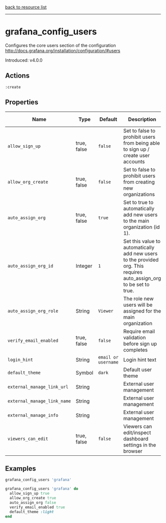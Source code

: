 [back to resource list](https://github.com/sous-chefs/grafana#resources)

---

# grafana_config_users

Configures the core users section of the configuration <http://docs.grafana.org/installation/configuration/#users>

Introduced: v4.0.0

## Actions

`:create`

## Properties

| Name                      | Type        |  Default                    | Description                                               | Allowed Values
| ------------------------- | ----------- | --------------------------- | --------------------------------------------------------- | --------------- |
| `allow_sign_up`           | true, false | `false`                     | Set to false to prohibit users from being able to sign up / create user accounts| true, false
| `allow_org_create`        | true, false | `false`                     | Set to false to prohibit users from creating new organizations | true, false
| `auto_assign_org`         | true, false | `true`                      | Set to true to automatically add new users to the main organization (id 1).| true, false
| `auto_assign_org_id`      | Integer     | `1`                         | Set this value to automatically add new users to the provided org. This requires auto_assign_org to be set to true. |
| `auto_assign_org_role`    | String      | `Viewer`                    | The role new users will be assigned for the main organization|
| `verify_email_enabled`    | true, false | `false`                     |  Require email validation before sign up completes        | true, false
| `login_hint`              | String      | `email or username`         | Login hint text                                           |
| `default_theme`           | Symbol      | `dark`                      | Default user theme                                        | dark light
| `external_manage_link_url`| String      |                             | External user management                                  |
| `external_manage_link_name`|String      |                             | External user management                                  |
| `external_manage_info`    | String      |                             | External user management                                  |
| `viewers_can_edit`        | true, false | `false`                     | Viewers can edit/inspect dashboard settings in the browser| true, false

## Examples

```ruby
grafana_config_users 'grafana'
```

```ruby
grafana_config_users 'grafana' do
  allow_sign_up true
  allow_org_create true
  auto_assign_org false
  verify_email_enabled true
  default_theme :light
end
```
